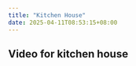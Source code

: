```yaml
---
title: "Kitchen House"
date: 2025-04-11T08:53:15+08:00
---
```

## Video for kitchen house

<style>
  .responsive-video-wrapper {
    position: relative;
    padding-bottom: 56.25%; /* 16:9 ratio */
    height: 0;
    overflow: hidden;
    max-width: 100%;
  }

  .responsive-video-wrapper iframe {
    position: absolute;
    top: 0;
    left: 0;
    width: 100%;
    height: 100%;
    border: 0;
  }
</style>

<div class="responsive-video-wrapper" id="bilibili-video-container"></div>

<script>
  const container = document.getElementById('bilibili-video-container');
  const iframe = document.createElement('iframe');
  iframe.src = 'https://player.bilibili.com/player.html?bvid=BV1f5ddYKEKZ&autoplay=0';
  iframe.allowFullscreen = true;
  container.appendChild(iframe);
</script>